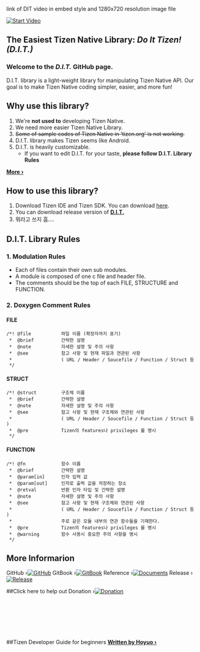 link of DIT video in embed style and 1280x720 resolution image file

[![Start Video](http://images.technewstoday.com.s3.amazonaws.com/tnt/the-new-samsung-z3-is-hitting-the-market-soon-after-the-surprising-success.jpg)](https://www.youtube.com/embed/MBfxQIz80Jk)

## The Easiest Tizen Native Library: *Do It Tizen! (D.I.T.)*
### Welcome to the *D.I.T.* GitHub page.
D.I.T. library is a light-weight library for manipulating Tizen Native API. Our goal is to make Tizen Native coding simpler, easier, and more fun!  

## Why use this library?
1. We're **not used to** developing Tizen Native.
2. We need more easier Tizen Native Library.
3. ~~Some of sample codes of Tizen Native in 'tizen.org' is not working.~~
4. D.I.T. library makes Tizen seems like Android.
5. D.I.T. is heavily customizable.
	* If you want to edit D.I.T. for your taste, **please follow D.I.T. Library Rules**

**[More ›][2]**


## How to use this library?
1. Download Tizen IDE and Tizen SDK. You can download [here](https://developer.tizen.org/development/tools/download).
2. You can download release version of **[D.I.T.][4]**
3. 뭐라고 쓰지 흠....


## D.I.T. Library Rules
### 1. Modulation Rules
* Each of files contain their own sub modules. 
* A module is composed of one c file and header file.
* The comments should be the top of each FILE, STRUCTURE and FUNCTION.

### 2. Doxygen Comment Rules
#### FILE
```
/*!	@file			파일 이름 (확장자까지 표기)
 *	@brief			간략한 설명
 *	@note			자세한 설명 및 주의 사항
 *	@see			참고 사항 및 현재 파일과 연관된 사항
 *					( URL / Header / Soucefile / Function / Struct 등 
 */
```
#### STRUCT
```
/*!	@struct			구조체 이름
 *	@brief			간략한 설명
 *	@note			자세한 설명 및 주의 사항
 *	@see 			참고 사항 및 현재 구조체와 연관된 사항
 *					( URL / Header / Soucefile / Function / Struct 등 )
 *	@pre			Tizen의 features나 privileges 를 명시
 */
```

#### FUNCTION
```
/*!	@fn				함수 이름
 *	@brief			간략한 설명
 *	@param[in]		인자 입력 값
 *	@param[out]		인자로 출력 값을 저장하는 장소
 *	@retval			반환 인자 타입 및 간략한 설명
 *	@note			자세한 설명 및 주의 사항
 *	@see			참고 사항 및 현재 구조체와 연관된 사항
 *					( URL / Header / Soucefile / Function / Struct 등 )
 *					주로 같은 모듈 내부의 연관 함수들을 기재한다.
 *	@pre			Tizen의 features나 privileges 를 명시
 *	@warning		함수 사용시 중요한 주의 사항을 명시
 */
```
	
## More Informarion
GitHub ›[![GitHub](https://cloud.githubusercontent.com/assets/8381373/8948058/b7450220-35dd-11e5-97ac-b8b827d07b80.png)][1]
GitBook ›[![GitBook](https://cloud.githubusercontent.com/assets/8381373/8948068/de7c08b6-35dd-11e5-9b5e-714191b32406.png)][2]
Reference ›[![Documents](https://cloud.githubusercontent.com/assets/8381373/8948073/ec4f6910-35dd-11e5-9fee-89f241f38520.PNG)][3]
Release ›[![Release](https://cloud.githubusercontent.com/assets/8381373/8948079/f864c2e0-35dd-11e5-9b5a-1fdcd9cd00d7.png)][4]

##Click here to help out
Donation ›[![Donation](https://cloud.githubusercontent.com/assets/8381373/8948083/058d7750-35de-11e5-9674-cd5e568847e7.PNG)][5]
<br><br><br><br><br><br><br>

##Tizen Developer Guide for beginners
**[Written by Hoyuo ›](http://hoyuo.gitbooks.io/tizen)**

 [1]: https://github.com/Hoyuo/DIT
 [2]: https://www.gitbook.com/book/hoyuo/tizen-d-i-t/details
 [3]: http://dee-j.github.io/html
 [4]: https://github.com/Hoyuo/DIT/releases
 [5]: https://gumroad.com/l/gitbook_55b5a748e3411810000a9b5d?wanted=true
 [6]: #
 [7]: #
 [8]: #
 [9]: #
 [10]: #